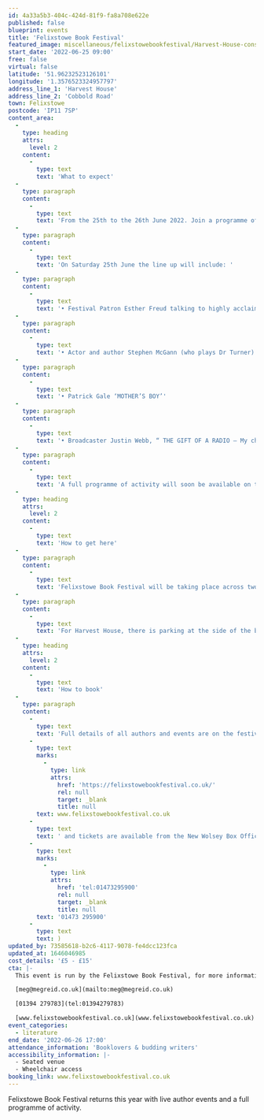 ```yaml
---
id: 4a33a5b3-404c-424d-81f9-fa8a708e622e
published: false
blueprint: events
title: 'Felixstowe Book Festival'
featured_image: miscellaneous/felixstowebookfestival/Harvest-House-conservatory-from-outside.JPG
start_date: '2022-06-25 09:00'
free: false
virtual: false
latitude: '51.96232523126101'
longitude: '1.3576523324957797'
address_line_1: 'Harvest House'
address_line_2: 'Cobbold Road'
town: Felixstowe
postcode: 'IP11 7SP'
content_area:
  -
    type: heading
    attrs:
      level: 2
    content:
      -
        type: text
        text: 'What to expect'
  -
    type: paragraph
    content:
      -
        type: text
        text: 'From the 25th to the 26th June 2022. Join a programme of successful authors to talk all things literature. '
  -
    type: paragraph
    content:
      -
        type: text
        text: 'On Saturday 25th June the line up will include: '
  -
    type: paragraph
    content:
      -
        type: text
        text: '• Festival Patron Esther Freud talking to highly acclaimed writer Tessa Hadley'
  -
    type: paragraph
    content:
      -
        type: text
        text: '• Actor and author Stephen McGann (who plays Dr Turner) “CALL THE MIDWIFE, A LABOUR OF LOVE”'
  -
    type: paragraph
    content:
      -
        type: text
        text: '• Patrick Gale ‘MOTHER’S BOY’'
  -
    type: paragraph
    content:
      -
        type: text
        text: '• Broadcaster Justin Webb, “ THE GIFT OF A RADIO – My childhood and Other Trainwrecks.”'
  -
    type: paragraph
    content:
      -
        type: text
        text: 'A full programme of activity will soon be available on the Felixstowe Book Festival website.'
  -
    type: heading
    attrs:
      level: 2
    content:
      -
        type: text
        text: 'How to get here'
  -
    type: paragraph
    content:
      -
        type: text
        text: 'Felixstowe Book Festival will be taking place across two locations this year. Sessions will either be at The Two Sisters Arts Centre in Trimley St Mary or in Harvest House on Cobbold Road. '
  -
    type: paragraph
    content:
      -
        type: text
        text: 'For Harvest House, there is parking at the side of the building that can be accessed through the front drive way. There is also wheelchair access for those that have accessibility needs.'
  -
    type: heading
    attrs:
      level: 2
    content:
      -
        type: text
        text: 'How to book'
  -
    type: paragraph
    content:
      -
        type: text
        text: 'Full details of all authors and events are on the festival website '
      -
        type: text
        marks:
          -
            type: link
            attrs:
              href: 'https://felixstowebookfestival.co.uk/'
              rel: null
              target: _blank
              title: null
        text: www.felixstowebookfestival.co.uk
      -
        type: text
        text: ' and tickets are available from the New Wolsey Box Office ('
      -
        type: text
        marks:
          -
            type: link
            attrs:
              href: 'tel:01473295900'
              rel: null
              target: _blank
              title: null
        text: '01473 295900'
      -
        type: text
        text: )
updated_by: 73585618-b2c6-4117-9078-fe4dcc123fca
updated_at: 1646046985
cost_details: '£5 - £15'
cta: |-
  This event is run by the Felixstowe Book Festival, for more information please get in contact via:

  [meg@megreid.co.uk](mailto:meg@megreid.co.uk)

  [01394 279783](tel:01394279783)

  [www.felixstowebookfestival.co.uk](www.felixstowebookfestival.co.uk)
event_categories:
  - literature
end_date: '2022-06-26 17:00'
attendance_information: 'Booklovers & budding writers'
accessibility_information: |-
  - Seated venue
  - Wheelchair access
booking_link: www.felixstowebookfestival.co.uk
---
```

Felixstowe Book Festival returns this year with live author events and a full programme of activity.